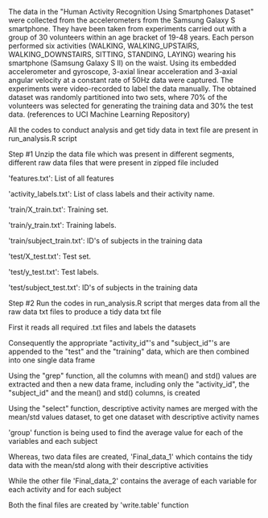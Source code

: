 
The data in the "Human Activity Recognition Using Smartphones Dataset" were collected from the accelerometers from the Samsung Galaxy S smartphone. They have been taken from experiments carried out with a group of 30 volunteers within an age bracket of 19-48 years. Each person performed six activities (WALKING, WALKING_UPSTAIRS, WALKING_DOWNSTAIRS, SITTING, STANDING, LAYING) wearing his smartphone (Samsung Galaxy S II) on the waist. Using its embedded accelerometer and gyroscope, 3-axial linear acceleration and 3-axial angular velocity at a constant rate of 50Hz data were captured. The experiments were video-recorded to label the data manually. The obtained dataset was randomly partitioned into two sets, where 70% of the volunteers was selected for generating the training data and 30% the test data. (references to UCI Machine Learning Repository)

All the codes to conduct analysis and get tidy data in text file are present in run_analysis.R script

Step #1 
Unzip the data file which was present in different segments, different raw data files that were present in zipped file included

'features.txt': List of all features

'activity_labels.txt': List of class labels and their activity name.

'train/X_train.txt': Training set.

'train/y_train.txt': Training labels.

'train/subject_train.txt': ID's of subjects in the training data

'test/X_test.txt': Test set.

'test/y_test.txt': Test labels.

'test/subject_test.txt': ID's of subjects in the training data

Step #2 
Run the codes in run_analysis.R script that merges data from all the raw data txt files to produce a tidy data txt file

First it reads all required .txt files and labels the datasets

Consequently the appropriate "activity_id"'s and "subject_id"'s are appended to the "test" and the "training" data, which are then combined into one single data frame

Using the "grep" function, all the columns with mean() and std() values are extracted and then a new data frame, including only the "activity_id", the "subject_id" and the mean() and std() columns, is created

Using the "select" function, descriptive activity names are merged with the mean/std values dataset, to get one dataset with descriptive activity names

'group' function is being used to find the average value for each of the variables and each subject 

 Whereas, two data files are created, 'Final_data_1' which contains the tidy data with the mean/std along with their descriptive activities
 
 While the other file 'Final_data_2' contains the average of each variable for each activity and for each subject
 
 Both the final files are created by 'write.table' function
